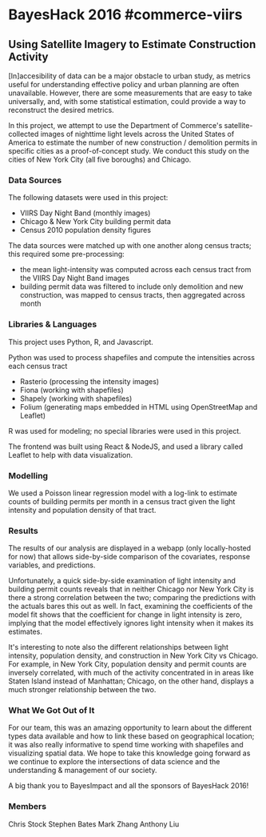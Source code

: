 BayesHack 2016 #commerce-viirs
======================

## Using Satellite Imagery to Estimate Construction Activity
[In]accesibility of data can be a major obstacle to urban study, as metrics
useful for understanding effective policy and urban planning are often
unavailable. However, there are some measurements that are easy to take
universally, and, with some statistical estimation, could provide a way to
reconstruct the desired metrics.

In this project, we attempt to use the Department of Commerce's
satellite-collected images of nighttime light levels across the United States
of America to estimate the number of new construction / demolition permits in
specific cities as a proof-of-concept study. We conduct this study on the
cities of New York City (all five boroughs) and Chicago.

### Data Sources
The following datasets were used in this project:
* VIIRS Day Night Band (monthly images)
* Chicago & New York City building permit data
* Census 2010 population density figures

The data sources were matched up with one another along census tracts; this
required some pre-processing:
* the mean light-intensity was computed across each census tract from the VIIRS Day Night Band images
* building permit data was filtered to include only demolition and new construction, was mapped to census tracts, then aggregated across month

### Libraries & Languages
This project uses Python, R, and Javascript.

Python was used to process shapefiles and compute the intensities across each census tract
* Rasterio (processing the intensity images)
* Fiona (working with shapefiles)
* Shapely (working with shapefiles)
* Folium (generating maps embedded in HTML using OpenStreetMap and Leaflet)

R was used for modeling; no special libraries were used in this project.

The frontend was built using React & NodeJS, and used a library called Leaflet
to help with data visualization.

### Modelling
We used a Poisson linear regression model with a log-link to estimate counts of
building permits per month in a census tract given the light intensity and 
population density of that tract.

### Results
The results of our analysis are displayed in a webapp (only locally-hosted
for now) that allows side-by-side comparison of the covariates, response
variables, and predictions.

Unfortunately, a quick side-by-side examination of light intensity and building
permit counts reveals that in neither Chicago nor New York City is there a
strong correlation between the two; comparing the predictions with the actuals
bares this out as well. In fact, examining the coefficients of the model fit
shows that the coefficient for change in light intensity is zero, implying that
the model effectively ignores light intensity when it makes its estimates.

It's interesting to note also the different relationships between light
intensity, population density, and construction in New York City vs Chicago.
For example, in New York City, population density and permit counts are
inversely correlated, with much of the activity concentrated in in areas like
Staten Island instead of Manhattan; Chicago, on the other hand, displays a much
stronger relationship between the two.

### What We Got Out of It
For our team, this was an amazing opportunity to learn about the different types
data available and how to link these based on geographical location; it was also
really informative to spend time working with shapefiles and visualizing spatial
data. We hope to take this knowledge going forward as we continue to explore
the intersections of data science and the understanding & management of our society.

A big thank you to BayesImpact and all the sponsors of BayesHack 2016!

### Members
Chris Stock
Stephen Bates
Mark Zhang
Anthony Liu
